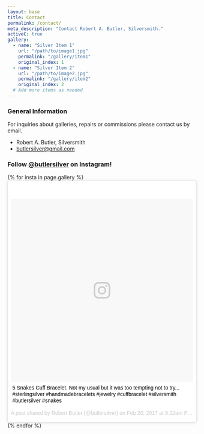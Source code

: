 ```yaml
---
layout: base
title: Contact
permalink: /contact/
meta_description: "Contact Robert A. Butler, Silversmith."
activeC: true
gallery: 
  - name: "Silver Item 1"
    url: "/path/to/image1.jpg"
    permalink: "/gallery/item1"
    original_index: 1
  - name: "Silver Item 2"
    url: "/path/to/image2.jpg"
    permalink: "/gallery/item2"
    original_index: 2
  # Add more items as needed
---
```


<section style="clear:both; max-width: 740px; margin: 0px auto;">
    <h3>General Information</h3>
    <p>For inquiries about galleries, repairs or commissions please contact us by email.</p>
    <ul class="contact-info">
      <li>Robert A. Butler, Silversmith</li>
      <li class="mail"><a href="mailto:butlersilver@gmail.com">butlersilver@gmail.com</a></li>
    </ul>
    <h3>Follow <a href="https://instagram.com/butlersilver" target="_blank">@butlersilver</a> on Instagram!</h3>
    <div id="instafeed">
        {% for insta in page.gallery %}
        <blockquote class="instagram-media" data-instgrm-captioned data-instgrm-version="7" style=" background:#FFF; border:0; border-radius:3px; box-shadow:0 0 1px 0 rgba(0,0,0,0.5),0 1px 10px 0 rgba(0,0,0,0.15); margin: 1px; max-width:658px; padding:0; width:99.375%; width:-webkit-calc(100% - 2px); width:calc(100% - 2px);">
          <div style="padding:8px;">
            <div style=" background:#F8F8F8; line-height:0; margin-top:40px; padding:50.0% 0; text-align:center; width:100%;">
              <div style=" background:url(data:image/png;base64,iVBORw0KGgoAAAANSUhEUgAAACwAAAAsCAMAAAApWqozAAAABGdBTUEAALGPC/xhBQAAAAFzUkdCAK7OHOkAAAAMUExURczMzPf399fX1+bm5mzY9AMAAADiSURBVDjLvZXbEsMgCES5/P8/t9FuRVCRmU73JWlzosgSIIZURCjo/ad+EQJJB4Hv8BFt+IDpQoCx1wjOSBFhh2XssxEIYn3ulI/6MNReE07UIWJEv8UEOWDS88LY97kqyTliJKKtuYBbruAyVh5wOHiXmpi5we58Ek028czwyuQdLKPG1Bkb4NnM+VeAnfHqn1k4+GPT6uGQcvu2h2OVuIf/gWUFyy8OWEpdyZSa3aVCqpVoVvzZZ2VTnn2wU8qzVjDDetO90GSy9mVLqtgYSy231MxrY6I2gGqjrTY0L8fxCxfCBbhWrsYYAAAAAElFTkSuQmCC); display:block; height:44px; margin:0 auto -44px; position:relative; top:-22px; width:44px;">
              </div>
            </div>
            <p style=" margin:8px 0 0 0; padding:0 4px;">
              <a href="https://www.instagram.com/p/{{ insta.url }}/" style=" color:#000; font-family:Arial,sans-serif; font-size:14px; font-style:normal; font-weight:normal; line-height:17px; text-decoration:none; word-wrap:break-word;" target="_blank">5 Snakes Cuff Bracelet. Not my usual but it was too tempting not to try... #sterlingsilver #handmadebracelets #jewelry #cuffbracelet #silversmith #butlersilver #snakes</a>
            </p>
            <p style=" color:#c9c8cd; font-family:Arial,sans-serif; font-size:14px; line-height:17px; margin-bottom:0; margin-top:8px; overflow:hidden; padding:8px 0 7px; text-align:center; text-overflow:ellipsis; white-space:nowrap;">A post shared by Robert Butler (@butlersilver) on <time style=" font-family:Arial,sans-serif; font-size:14px; line-height:17px;" datetime="2017-02-20T17:22:45+00:00">Feb 20, 2017 at 9:22am PST</time>
            </p>
          </div>
        </blockquote>
        <script async defer src="//platform.instagram.com/en_US/embeds.js"></script>
        {% endfor %}
    </div>
</section>
